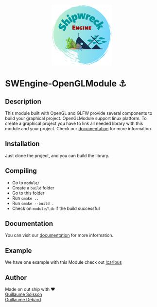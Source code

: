 <p align="center">
    <img src=".github/resources/images/logo.png"
        height="200">
</p>

# SWEngine-OpenGLModule ⚓

## Description

This module built with OpenGL and GLFW provide several components to build your graphical project.
OpenGLModule support linux platform. To create a graphical project you have to link all needed library
with this module and your project. Check our [documentation](https://docs.creative-rift.com/) for more information.

## Installation
Just clone the project, and you can build the library.

## Compiling

* Go to `module/`
* Create a `build` folder
* Go to this folder
* Run `cmake ..`
* Run `cmake --build .`
* Check on `module/lib` if the build successful

## Documentation

You can visit our [documentation](https://docs.creative-rift.com/graphical-module/opengl) for more information.

## Example

We have one example with this Module check out [Icaribus](http://creative-rift.com/icaribus)

## Author

Made on out ship with :heart: \
[Guillaume Soisson](https://github.com/Alvarwow69) \
[Guillaume Debard](https://github.com/SheItoon)